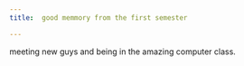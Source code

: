 ```yaml
---
title:  good memmory from the first semester

---
```



meeting new guys and being in the amazing computer class.